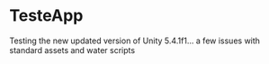 # TesteApp
Testing the new updated version of Unity 5.4.1f1... a few issues with standard assets and water scripts
